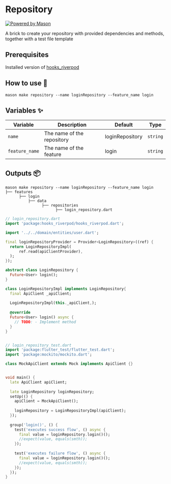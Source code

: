 # Repository

[![Powered by Mason](https://img.shields.io/endpoint?url=https%3A%2F%2Ftinyurl.com%2Fmason-badge)](https://github.com/felangel/mason)

A brick to create your repository with provided dependencies and methods, together with a test file template

## Prerequisites

Installed version of [hooks_riverpod](https://pub.dev/packages/hooks_riverpod)

## How to use 🚀

```
mason make repository --name loginRepository --feature_name login
```

## Variables ✨

| Variable       | Description                      | Default         | Type      |
|----------------| -------------------------------- | --------------- | --------- |
| `name`         | The name of the repository       | loginRepository | `string`  |
| `feature_name` | The name of the feature          | login           | `string`  |

## Outputs 📦

```
mason make repository --name loginRepository --feature_name login
├── features
      ├── login
          ├── data
                ├── repositories
                      ├── login_repository.dart
```

```dart
// login_repository.dart
import 'package:hooks_riverpod/hooks_riverpod.dart';

import '../../domain/entities/user.dart';

final loginRepositoryProvider = Provider<LoginRepository>((ref) {
  return LoginRepositoryImpl(
      ref.read(apiClientProvider),
  );
});

abstract class LoginRepository { 
  Future<User> login();
}

class LoginRepositoryImpl implements LoginRepository{
  final ApiClient _apiClient;
  
  LoginRepositoryImpl(this._apiClient,);
  
  @override
  Future<User> login() async {
    // TODO: - Implement method
  } 
}


// login_repository_test.dart
import 'package:flutter_test/flutter_test.dart';
import 'package:mockito/mockito.dart';

class MockApiClient extends Mock implements ApiClient {} 


void main() {
  late ApiClient apiClient;
  
  late LoginRepository loginRepository;
  setUp(() {
    apiClient = MockApiClient();
    
    loginRepository = LoginRepositoryImpl(apiClient);
  });
    
  group('login()', () {
    test('executes success flow', () async {
      final value = loginRepository.login()();
      //expect(value, equals(smth));
    });
    
    test('executes failure flow', () async {
      final value = loginRepository.login()();
      //expect(value, equals(smth));
    });
  });
}

```